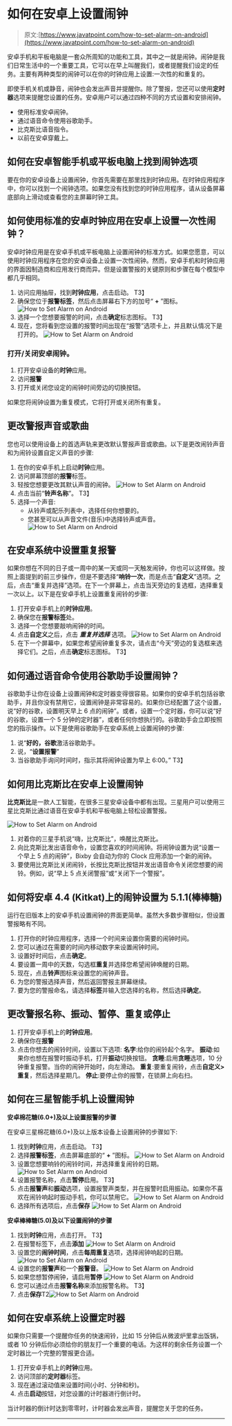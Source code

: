 # 如何在安卓上设置闹钟

> 原文:[https://www.javatpoint.com/how-to-set-alarm-on-android](https://www.javatpoint.com/how-to-set-alarm-on-android)

安卓手机和平板电脑是一套众所周知的功能和工具，其中之一就是闹钟。闹钟是我们日常生活中的一个重要工具，它可以在早上叫醒我们，或者提醒我们设定的任务。主要有两种类型的闹钟可以在你的时钟应用上设置:一次性的和重复的。

即使手机关机或静音，闹钟也会发出声音并提醒你。除了警报，您还可以使用**定时器**选项来提醒您设置的任务。安卓用户可以通过四种不同的方式设置和安排闹钟。

*   使用标准安卓闹钟。
*   通过语音命令使用谷歌助手。
*   比克斯比语音指令。
*   以前在安卓穿戴上。

## 如何在安卓智能手机或平板电脑上找到闹钟选项

要在你的安卓设备上设置闹钟，你首先需要在那里找到时钟应用。在时钟应用程序中，你可以找到一个闹钟选项。如果您没有找到您的时钟应用程序，请从设备屏幕底部向上滑动或查看您的主屏幕时钟工具。

## 如何使用标准的安卓时钟应用在安卓上设置一次性闹钟？

安卓时钟应用是在安卓手机或平板电脑上设置闹钟的标准方式。如果您愿意，可以使用时钟应用程序在您的安卓设备上设置一次性闹钟。然而，安卓手机和时钟应用的界面因制造商和应用发行商而异。但是设置警报的关键原则和步骤在每个模型中都几乎相同。

1.  访问应用抽屉，找到**时钟应用**，点击启动。
    T3】
2.  确保您位于**报警标签**，然后点击屏幕右下方的加号“ **+** ”图标。
    ![How to Set Alarm on Android](../Images/5ec781c493604de9d965be73f721abfb.png)
3.  选择一个您想要报警的时间，点击**确定**标志图标。
    T3】
4.  现在，您将看到您设置的报警时间出现在“报警”选项卡上，并且默认情况下是打开的。
    ![How to Set Alarm on Android](../Images/9ff6a655f8536765e0d3445753b4bc5c.png)

### 打开/关闭安卓闹钟。

1.  打开安卓设备的**时钟**应用。
2.  访问**报警**
3.  打开或关闭您设定的闹钟时间旁边的切换按钮。

如果您将闹钟设置为重复模式，它将打开或关闭所有重复。

## 更改警报声音或歌曲

您也可以使用设备上的首选声轨来更改默认警报声音或歌曲。以下是更改闹铃声音和为闹铃设置自定义声音的步骤:

1.  在你的安卓手机上启动**时钟**应用。
2.  访问屏幕顶部的**报警**标签。
3.  轻按您想要更改其默认声音的闹钟。
    ![How to Set Alarm on Android](../Images/99669cd54367650498893041100e83c4.png)
4.  点击当前“**铃声名称**”。
    T3】
5.  选择一个声音:
    *   从铃声或配乐列表中，选择任何你想要的。
    *   您甚至可以从声音文件(音乐)中选择铃声或声音。
        ![How to Set Alarm on Android](../Images/e077af8d6c5bdbd07c822a637246e361.png)

## 在安卓系统中设置重复报警

如果你想在不同的日子或一周中的某一天或同一天触发闹钟，你也可以这样做。按照上面提到的前三步操作，但是不要选择“**响铃一次**，而是点击“**自定义**”选项。之后，点击“重复并选择”选项。在下一个屏幕上，点击当天旁边的复选框，选择重复一次以上。以下是在安卓手机上设置重复闹铃的步骤:

1.  打开安卓手机上的**时钟应用**。
2.  确保您在**报警标签**处。
3.  选择一个您想要敲响闹钟的时间。
4.  点击**自定义**之后，点击 ***重复并选择*** 选项。
    ![How to Set Alarm on Android](../Images/eb86d2519a8a6f023790fca990352698.png)
5.  在下一个屏幕中，如果您希望闹钟重复多次，请点击“今天”旁边的复选框来选择它们。之后，点击**确定**标志图标。
    T3】

## 如何通过语音命令使用谷歌助手设置闹钟？

谷歌助手让你在设备上设置闹钟和定时器变得很容易。如果你的安卓手机包括谷歌助手，并且你没有禁用它，设置闹钟是非常容易的。如果你已经配置了这个设置，说“好的谷歌，设置明天早上 6 点的闹钟”。或者，设置一个定时器，你可以说“好的谷歌，设置一个 5 分钟的定时器”，或者任何你想执行的。谷歌助手会立即按照您的指示操作。以下是使用谷歌助手在安卓系统上设置闹钟的步骤:

1.  说“**好的，谷歌**激活谷歌助手。
2.  说，“**设置报警**”
3.  当谷歌助手询问时间时，指示其将闹钟设置为早上 6:00。”
    T3】

## 如何用比克斯比在安卓上设置闹钟

**比克斯比**是一款人工智能，在很多三星安卓设备中都有出现。三星用户可以使用三星比克斯比通过语音在安卓手机和平板电脑上轻松设置警报。

![How to Set Alarm on Android](../Images/311a61d80af2ac708a754774a0d54598.png)

1.  对着你的三星手机说“嗨，比克斯比”，唤醒比克斯比。
2.  向比克斯比发出语音命令，设置您喜欢的时间闹钟。将闹钟设置为说“设置一个早上 5 点的闹钟”，Bixby 会自动为你的 Clock 应用添加一个新的闹钟。
3.  要使用比克斯比关闭闹铃，长按比克斯比按钮并发出语音命令关闭您想要的闹铃。例如，说“早上 5 点关闭警报”或“关闭下一个警报”。

## 如何将安卓 4.4 (Kitkat)上的闹钟设置为 5.1.1(棒棒糖)

运行在旧版本上的安卓手机设置闹钟的界面更简单。虽然大多数步骤相似，但设置警报略有不同。

1.  打开你的时钟应用程序，选择一个时间来设置你需要的闹钟时间。
2.  您可以通过在需要的时间内移动数字来设置闹钟时间。
3.  设置好时间后，点击**确定**。
4.  要设置一周中的天数，勾选框**重复**并选择您希望闹钟唤醒的日期。
5.  现在，点击**铃声**图标来设置您的闹钟声音。
6.  为您的警报选择声音，然后返回警报主屏幕继续。
7.  要为您的警报命名，请选择**标签**并输入您选择的名称，然后选择**确定**。

## 更改警报名称、振动、暂停、重复或停止

1.  打开安卓手机上的**时钟应用**。
2.  确保你在**报警**
3.  点击你想去的闹铃时间，设置以下选项:
    **名字**:给你的闹铃起个名字。
    **振动**:如果你也想在报警时振动手机，打开**振动**切换按钮。
    **贪睡**:启用**贪睡**选项，10 分钟重复报警。当你的闹钟开始时，向左滑动。
    **重复**:要重复闹铃，点击**自定义>重复**，然后选择星期几。
    **停止**:要停止你的报警，在锁屏上向右扫。

## 如何在三星智能手机上设置闹钟

**安卓棉花糖(6.0+)及以上设置报警的步骤**

在安卓三星棉花糖(6.0+)及以上版本设备上设置闹钟的步骤如下:

1.  找到**时钟**应用，点击启动。
    T3】
2.  选择**报警标签**，点击屏幕底部的“ **+** ”图标。
    ![How to Set Alarm on Android](../Images/4acfd774cbf4544f4754a11de177bd03.png)
3.  设置您想要响铃的闹铃时间，并选择重复闹铃的日期。
    ![How to Set Alarm on Android](../Images/3f8d05e7166758dd6384bc2749ddcc0f.png)
4.  设置报警名称，点击**暂停**启用。
    T3】
5.  点击**报警声**和**振动**选项，设置报警声类型，并在报警时启用振动。如果你不喜欢在闹铃响起时振动手机，你可以禁用它。
    ![How to Set Alarm on Android](../Images/9abe000c2c0e18f74603cdca476daae3.png)
6.  选择所有选项后，点击**保存**
    ![How to Set Alarm on Android](../Images/1ef75a555c800496a9808f3b8285534c.png)

**安卓棒棒糖(5.0)及以下设置闹钟的步骤**

1.  找到**时钟**应用，点击打开。
    T3】
2.  在报警标签下，点击**添加**
    ![How to Set Alarm on Android](../Images/5ac930ec5fcd7f0ffdf859fe7e36554d.png)
3.  设置您的**闹钟时间**，点击**每周重复**选项，选择闹钟响起的日期。
    ![How to Set Alarm on Android](../Images/75f4da7dcc976b2b66649d05c6d02102.png)
4.  设置您的**报警声**和一个**报警音**。
    ![How to Set Alarm on Android](../Images/4c3f6a7fd9a955407768d8f041853e70.png)
5.  如果您想暂停闹钟，请启用**暂停**
    ![How to Set Alarm on Android](../Images/df61ed5b484080813e6855de2ae70480.png)
6.  您可以通过点击**报警名称**来添加报警名称。
    T3】
7.  点击**保存**T2![How to Set Alarm on Android](../Images/3e38418aa55a85a427d44d08c062f01b.png)

## 如何在安卓系统上设置定时器

如果你只需要一个提醒你任务的快速闹铃，比如 15 分钟后从微波炉里拿出饭锅，或者 10 分钟后你必须给你的朋友打一个重要的电话。为这样的剩余任务设置一个定时器比一个完整的警报更合适。

1.  打开安卓手机上的**时钟**应用。
2.  访问顶部的**定时器**标签。
3.  现在通过滚动值来设置时间(小时、分钟和秒)。
4.  点击**启动**按钮，对您设置的计时器进行倒计时。

当计时器的倒计时达到零零时，计时器会发出声音，提醒您关于您的任务。

* * *